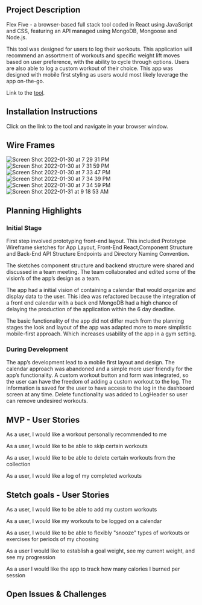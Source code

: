 ## Project Description 
Flex Five - a browser-based full stack tool coded in React using JavaScript and CSS, featuring an API managed using MongoDB, Mongoose and Node.js.

This tool was designed for users to log their workouts. This application will recommend an assortment of workouts and specific weight lift moves based on user preference, with the ability to cycle through options. Users are also able to log a custom workout of their choice. This app was designed with mobile first styling as users would most likely leverage the app on-the-go.

Link to the [tool](https://flexfive.netlify.app/).


## Installation Instructions
Click on the link to the tool and navigate in your browser window. 


## Wire Frames
![Screen Shot 2022-01-30 at 7 29 31 PM](https://user-images.githubusercontent.com/93795090/151724443-fd89f9e2-cd65-4a6d-a513-f0315cec8e49.png)
![Screen Shot 2022-01-30 at 7 31 59 PM](https://user-images.githubusercontent.com/93795090/151724537-d83366c5-e3b1-4bb7-a9f8-654695fcff9d.png)
![Screen Shot 2022-01-30 at 7 33 47 PM](https://user-images.githubusercontent.com/93795090/151724612-e18eed2d-6f0e-48ed-9ec4-cb378dbee57e.png)
![Screen Shot 2022-01-30 at 7 34 39 PM](https://user-images.githubusercontent.com/93795090/151724641-9cfb8f90-36a4-4c6d-8a57-cf5c89f427a2.png)
![Screen Shot 2022-01-30 at 7 34 59 PM](https://user-images.githubusercontent.com/93795090/151724655-9341054f-01a7-4647-b665-70c52a8bc4f0.png)
![Screen Shot 2022-01-31 at 9 18 53 AM](https://user-images.githubusercontent.com/93795090/151809928-5e7b3fd9-de65-4b5c-8438-5592fef1da32.png)

## Planning Highlights
### Initial Stage
First step involved prototyping front-end layout. This included Prototype Wireframe sketches for App Layout, Front-End React,Component Structure and  Back-End API Structure Endpoints and Directory Naming Convention.

The sketches component structure and backend structure were shared and discussed in a team meeting. The team collaborated and edited some of the vision’s of the app’s design as a team. 

The app had a initial vision of containing a calendar that would organize and display data to the user. This idea was refactored because the integration of a front end calendar with a back end MongoDB had a high chance of delaying the production of the application within the 6 day deadline.

The basic functionality of the app did not differ much from the planning stages the look and layout of the app was adapted more to more simplistic mobile-first approach. Which increases usability of the app in a gym setting.

### During Development 
The app’s development lead to a mobile first layout and design. The calendar approach was abandoned and a simple more user friendly for the app’s functionality. A  custom workout button and form was integrated, so the user can have the freedom of adding a custom workout to the log. The information is saved for the user to have access to the log in the dashboard screen at any time.
Delete functionality was added to LogHeader so user can remove undesired workouts.

## MVP - User Stories
As a user, I would like a workout personally recommended to me

As a user, I would like to be able to skip certain workouts

As a user, I would like to be able to delete certain workouts from the collection

As a user, I would like a log of my completed workouts

## Stetch goals - User Stories
As a user, I would like to be able to add my custom workouts

As a user, I would like my workouts to be logged on a calendar

As a user, I would like to be able to flexibly "snooze" types of workouts or exercises for periods of my choosing

As a user I would like to establish a goal weight, see my current weight, and see my progression

As a user I would like the app to track how many calories I burned per session

## Open Issues & Challenges
